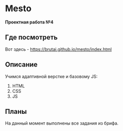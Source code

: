 # Mesto
**Проектная работа №4**

## Где посмотреть

Вот здесь - https://brutai.github.io/mesto/index.html

## Описание

Учимся адаптивной верстке и базовому JS:

1. HTML
2. CSS
3. JS

## Планы

На данный момент выполнены все задания из брифа.
